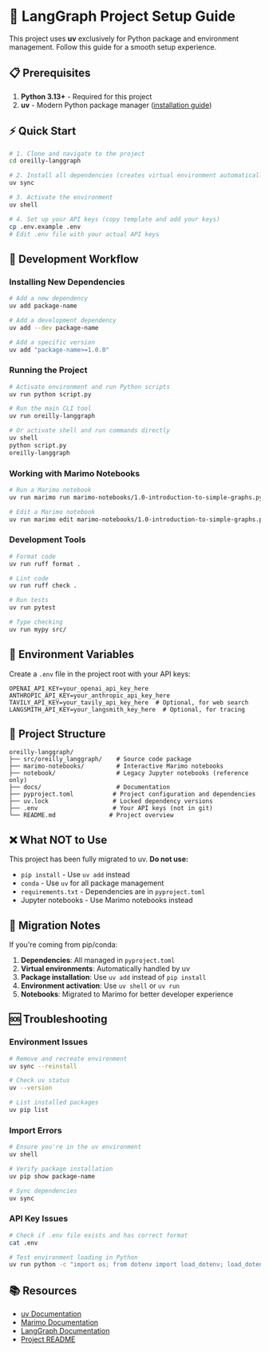 # 🚀 LangGraph Project Setup Guide

This project uses **uv** exclusively for Python package and environment management. Follow this guide for a smooth setup experience.

## 📋 Prerequisites

1. **Python 3.13+** - Required for this project
2. **uv** - Modern Python package manager ([installation guide](https://docs.astral.sh/uv/))

## ⚡ Quick Start

```bash
# 1. Clone and navigate to the project
cd oreilly-langgraph

# 2. Install all dependencies (creates virtual environment automatically)
uv sync

# 3. Activate the environment
uv shell

# 4. Set up your API keys (copy template and add your keys)
cp .env.example .env
# Edit .env file with your actual API keys
```

## 🔧 Development Workflow

### Installing New Dependencies

```bash
# Add a new dependency
uv add package-name

# Add a development dependency
uv add --dev package-name

# Add a specific version
uv add "package-name>=1.0.0"
```

### Running the Project

```bash
# Activate environment and run Python scripts
uv run python script.py

# Run the main CLI tool
uv run oreilly-langgraph

# Or activate shell and run commands directly
uv shell
python script.py
oreilly-langgraph
```

### Working with Marimo Notebooks

```bash
# Run a Marimo notebook
uv run marimo run marimo-notebooks/1.0-introduction-to-simple-graphs.py

# Edit a Marimo notebook
uv run marimo edit marimo-notebooks/1.0-introduction-to-simple-graphs.py
```

### Development Tools

```bash
# Format code
uv run ruff format .

# Lint code
uv run ruff check .

# Run tests
uv run pytest

# Type checking
uv run mypy src/
```

## 🔑 Environment Variables

Create a `.env` file in the project root with your API keys:

```env
OPENAI_API_KEY=your_openai_api_key_here
ANTHROPIC_API_KEY=your_anthropic_api_key_here
TAVILY_API_KEY=your_tavily_api_key_here  # Optional, for web search
LANGSMITH_API_KEY=your_langsmith_key_here  # Optional, for tracing
```

## 📁 Project Structure

```text
oreilly-langgraph/
├── src/oreilly_langgraph/    # Source code package
├── marimo-notebooks/         # Interactive Marimo notebooks
├── notebook/                 # Legacy Jupyter notebooks (reference only)
├── docs/                     # Documentation
├── pyproject.toml           # Project configuration and dependencies
├── uv.lock                  # Locked dependency versions
├── .env                     # Your API keys (not in git)
└── README.md               # Project overview
```

## ❌ What NOT to Use

This project has been fully migrated to uv. **Do not use:**

- `pip install` - Use `uv add` instead
- `conda` - Use `uv` for all package management
- `requirements.txt` - Dependencies are in `pyproject.toml`
- Jupyter notebooks - Use Marimo notebooks instead

## 🔄 Migration Notes

If you're coming from pip/conda:

1. **Dependencies**: All managed in `pyproject.toml`
2. **Virtual environments**: Automatically handled by uv
3. **Package installation**: Use `uv add` instead of `pip install`
4. **Environment activation**: Use `uv shell` or `uv run`
5. **Notebooks**: Migrated to Marimo for better developer experience

## 🆘 Troubleshooting

### Environment Issues

```bash
# Remove and recreate environment
uv sync --reinstall

# Check uv status
uv --version

# List installed packages
uv pip list
```

### Import Errors

```bash
# Ensure you're in the uv environment
uv shell

# Verify package installation
uv pip show package-name

# Sync dependencies
uv sync
```

### API Key Issues

```bash
# Check if .env file exists and has correct format
cat .env

# Test environment loading in Python
uv run python -c "import os; from dotenv import load_dotenv; load_dotenv(); print('OPENAI_API_KEY' in os.environ)"
```

## 📚 Resources

- [uv Documentation](https://docs.astral.sh/uv/)
- [Marimo Documentation](https://docs.marimo.io/)
- [LangGraph Documentation](https://langraph-ai.github.io/langgraph/)
- [Project README](README.md)
